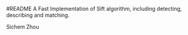 #README
A Fast Implementation of Sift algorithm, including detecting, describing and
matching.

Sichem Zhou
